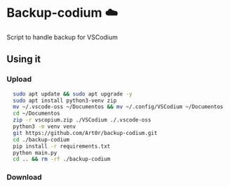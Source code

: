 # Backup-codium :cloud: 

Script to handle backup for VSCodium

## Using it

### Upload
```bash
  sudo apt update && sudo apt upgrade -y
  sudo apt install python3-venv zip
  mv ~/.vscode-oss ~/Documentos && mv ~/.config/VSCodium ~/Documentos
  cd ~/Documentos
  zip -r vscopium.zip ./VSCodium ./.vscode-oss
  python3 -m venv venv 
  git https://github.com/Art0r/backup-codium.git
  cd ./backup-codium
  pip install -r requirements.txt
  python main.py
  cd .. && rm -rf ./backup-codium
```

### Download
```bash
```
    
